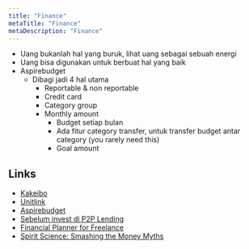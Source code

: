 ```yaml
---
title: "Finance"
metaTitle: "Finance"
metaDescription: "Finance"
---
```


- Uang bukanlah hal yang buruk, lihat uang sebagai sebuah energi
- Uang bisa digunakan untuk berbuat hal yang baik
- Aspirebudget
  - Dibagi jadi 4 hal utama
    - Reportable & non reportable
    - Credit card
    - Category group
    - Monthly amount
      - Budget setiap bulan
      - Ada fitur category transfer, untuk transfer budget antar category (you rarely need this)
      - Goal amount

## Links

- [Kakeibo](/finance/kakeibo)
- [Unitlink](https://www.instagram.com/stories/highlights/17842651222635556/)
- [Aspirebudget](https://aspirebudget.com/)
- [Sebelum invest di P2P Lending](https://twitter.com/danirachmat/status/1174848732216475648?s=20)
- [Financial Planner for Freelance](/podcasts/financial-planner-freelance)
- [Spirit Science: Smashing the Money Myths](https://www.youtube.com/watch?v=j-fElJmlEgc)
